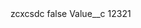 <?xml version="1.0" encoding="UTF-8"?>
<CustomMetadata xmlns="http://soap.sforce.com/2006/04/metadata" xmlns:xsi="http://www.w3.org/2001/XMLSchema-instance" xmlns:xsd="http://www.w3.org/2001/XMLSchema">
    <label>zcxcsdc</label>
    <protected>false</protected>
    <values>
        <field>Value__c</field>
        <value xsi:type="xsd:string">12321</value>
    </values>
</CustomMetadata>
